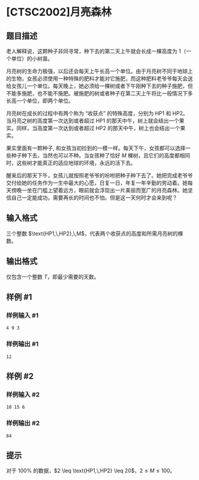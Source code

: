 # [CTSC2002]月亮森林

## 题目描述


老人解释说，这颗种子非同寻常，种下去的第二天上午就会长成一棵高度为 $1$（一个单位）的小树苗。

月亮树的生命力极强，以后还会每天上午长高一个单位。由于月亮树不同于地球上的生物，女孩必须使用一种特殊的肥料才能对它施肥，而这种肥料老爷爷每天会送给女孩儿一个单位。每天晚上，她必须给一棵树或者下午刚种下去的种子施肥，但不能多施肥，也不能不施肥。被施肥的树或者种子在第二天上午将比一般情况下多长高一个单位，即两个单位。

月亮树在成长的过程中有两个称为 “收获点” 的特殊高度，分别为 $\text{HP1}$ 和 $\text{HP2}$。当月亮之树的高度第一次达到或者超过 $\text{HP1}$ 的那天中午，树上就会结出一个果实。同样，当高度第一次达到或者超过 $\text{HP2}$ 的那天中午，树上也会结出一个果实。

果实里面有一颗种子, 和女孩当初捡到的一模一样。每天下午，女孩都可以选择一些种子种下去，当然也可以不种。当女孩种了恰好 $M$ 棵树，且它们的高度都相同时，这些树才能真正的适应地球的环境，永远的活下去。

醒来后的那天下午，女孩儿就按照老爷爷的吩咐把种子种下去了。她把完成老爷爷交付给她的任务作为一生中最大的心愿，日复一日，年复一年辛勤的劳动着。她每天傍晚一坐在门槛上望着远方，眼前就会浮现出一片美丽而宽广的月亮森林。她坚信自己一定能成功，需要再长的时间也不怕。但是这一天何时才会来到呢？

## 输入格式

三个整数 $\text{HP1,\,HP2},\,M$，代表两个收获点的高度和所需月亮树的棵数。

## 输出格式

仅包含一个整数 $T$，即最少需要的天数。

## 样例 #1

### 样例输入 #1
```
4 9 3
```

### 样例输出 #1

```
12
```

## 样例 #2

### 样例输入 #2
```
10 15 6
```

### 样例输出 #2

```
84
```

## 提示

对于 $100\%$ 的数据，$2 \leq \text{HP1,\,HP2} \leq 20$，$2 \leq M \leq 100$。
